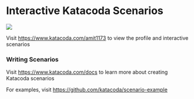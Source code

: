 # Interactive Katacoda Scenarios

[![](http://shields.katacoda.com/katacoda/amit1173/count.svg)](https://www.katacoda.com/amit1173 "Get your profile on Katacoda.com")

Visit https://www.katacoda.com/amit1173 to view the profile and interactive scenarios

### Writing Scenarios
Visit https://www.katacoda.com/docs to learn more about creating Katacoda scenarios

For examples, visit https://github.com/katacoda/scenario-example
